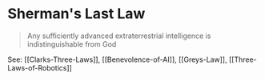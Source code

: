 # Sherman's Last Law
> Any sufficiently advanced extraterrestrial intelligence is indistinguishable from God

See: [[Clarks-Three-Laws]], [[Benevolence-of-AI]], [[Greys-Law]], [[Three-Laws-of-Robotics]]